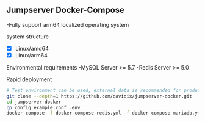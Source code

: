 ## Jumpserver Docker-Compose

-Fully support arm64 localized operating system

system structure
-[x] Linux/amd64
-[x] Linux/arm64

Environmental requirements
-MySQL Server >= 5.7
-Redis Server >= 5.0

Rapid deployment
```sh
# Test environment can be used, external data is recommended for production environment
git clone --depth=1 https://github.com/davidix/jumpserver-docker.git
cd jumpserver-docker
cp config_example.conf .env
docker-compose -f docker-compose-redis.yml -f docker-compose-mariadb.yml -f docker-compose.yml up
```